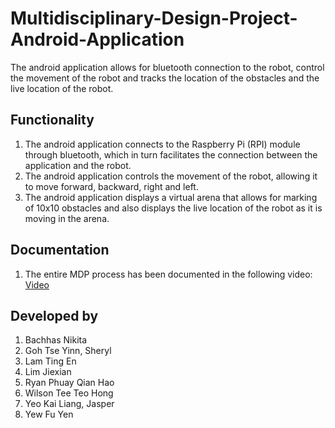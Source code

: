 # Multidisciplinary-Design-Project-Android-Application
The android application allows for bluetooth connection to the robot, control the movement of the robot and tracks the location of the obstacles and the live location of the robot.

## Functionality
1. The android application connects to the Raspberry Pi (RPI) module through bluetooth, which in turn facilitates the connection between the application and the robot. 
2. The android application controls the movement of the robot, allowing it to move forward, backward, right and left. 
3. The android application displays a virtual arena that allows for marking of 10x10 obstacles and also displays the live location of the robot as it is moving in the arena. 

## Documentation 
1. The entire MDP process has been documented in the following video: [Video](https://www.youtube.com/watch?v=-sx_L624OJE&list=LL&index=21&ab_channel=Noliferist)

## Developed by
1. Bachhas Nikita 
2. Goh Tse Yinn, Sheryl
3. Lam Ting En
4. Lim Jiexian
5. Ryan Phuay Qian Hao
6. Wilson Tee Teo Hong
7. Yeo Kai Liang, Jasper
8. Yew Fu Yen
